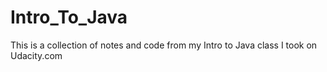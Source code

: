 # Intro_To_Java
This is a collection of notes and code from my Intro to Java class I took on Udacity.com
